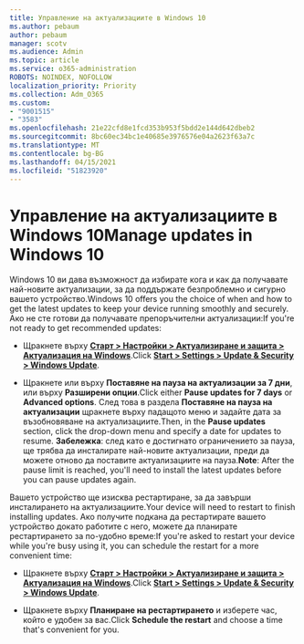 ```yaml
---
title: Управление на актуализациите в Windows 10
ms.author: pebaum
author: pebaum
manager: scotv
ms.audience: Admin
ms.topic: article
ms.service: o365-administration
ROBOTS: NOINDEX, NOFOLLOW
localization_priority: Priority
ms.collection: Adm_O365
ms.custom:
- "9001515"
- "3583"
ms.openlocfilehash: 21e22cfd8e1fcd353b953f5bdd2e144d642dbeb2
ms.sourcegitcommit: 8bc60ec34bc1e40685e3976576e04a2623f63a7c
ms.translationtype: MT
ms.contentlocale: bg-BG
ms.lasthandoff: 04/15/2021
ms.locfileid: "51823920"
---
```

# <a name="manage-updates-in-windows-10"></a><span data-ttu-id="3d7fc-102">Управление на актуализациите в Windows 10</span><span class="sxs-lookup"><span data-stu-id="3d7fc-102">Manage updates in Windows 10</span></span>

<span data-ttu-id="3d7fc-103">Windows 10 ви дава възможност да избирате кога и как да получавате най-новите актуализации, за да поддържате безпроблемно и сигурно вашето устройство.</span><span class="sxs-lookup"><span data-stu-id="3d7fc-103">Windows 10 offers you the choice of when and how to get the latest updates to keep your device running smoothly and securely.</span></span> <span data-ttu-id="3d7fc-104">Ако не сте готови да получавате препоръчителни актуализации:</span><span class="sxs-lookup"><span data-stu-id="3d7fc-104">If you're not ready to get recommended updates:</span></span>

- <span data-ttu-id="3d7fc-105">Щракнете върху **[Старт > Настройки > Актуализиране и защита > Актуализация на Windows](ms-settings:windowsupdate)**.</span><span class="sxs-lookup"><span data-stu-id="3d7fc-105">Click **[Start > Settings > Update & Security > Windows Update](ms-settings:windowsupdate)**.</span></span>

- <span data-ttu-id="3d7fc-106">Щракнете или върху **Поставяне на пауза на актуализации за 7 дни**, или върху **Разширени опции**.</span><span class="sxs-lookup"><span data-stu-id="3d7fc-106">Click either **Pause updates for 7 days** or **Advanced options**.</span></span> <span data-ttu-id="3d7fc-107">След това в раздела **Поставяне на пауза на актуализации** щракнете върху падащото меню и задайте дата за възобновяване на актуализациите.</span><span class="sxs-lookup"><span data-stu-id="3d7fc-107">Then, in the **Pause updates** section, click the drop-down menu and specify a date for updates to resume.</span></span> <span data-ttu-id="3d7fc-108">**Забележка**: след като е достигнато ограничението за пауза, ще трябва да инсталирате най-новите актуализации, преди да можете отново да поставите актуализациите на пауза.</span><span class="sxs-lookup"><span data-stu-id="3d7fc-108">**Note**: After the pause limit is reached, you'll need to install the latest updates before you can pause updates again.</span></span>

<span data-ttu-id="3d7fc-109">Вашето устройство ще изисква рестартиране, за да завърши инсталирането на актуализациите.</span><span class="sxs-lookup"><span data-stu-id="3d7fc-109">Your device will need to restart to finish installing updates.</span></span> <span data-ttu-id="3d7fc-110">Ако получите подкана да рестартирате вашето устройство докато работите с него, можете да планирате рестартирането за по-удобно време:</span><span class="sxs-lookup"><span data-stu-id="3d7fc-110">If you're asked to restart your device while you're busy using it, you can schedule the restart for a more convenient time:</span></span>

- <span data-ttu-id="3d7fc-111">Щракнете върху **[Старт > Настройки > Актуализиране и защита > Актуализация на Windows](ms-settings:windowsupdate)**.</span><span class="sxs-lookup"><span data-stu-id="3d7fc-111">Click **[Start > Settings > Update & Security > Windows Update](ms-settings:windowsupdate)**.</span></span>

- <span data-ttu-id="3d7fc-112">Щракнете върху **Планиране на рестартирането** и изберете час, който е удобен за вас.</span><span class="sxs-lookup"><span data-stu-id="3d7fc-112">Click **Schedule the restart** and choose a time that's convenient for you.</span></span>
